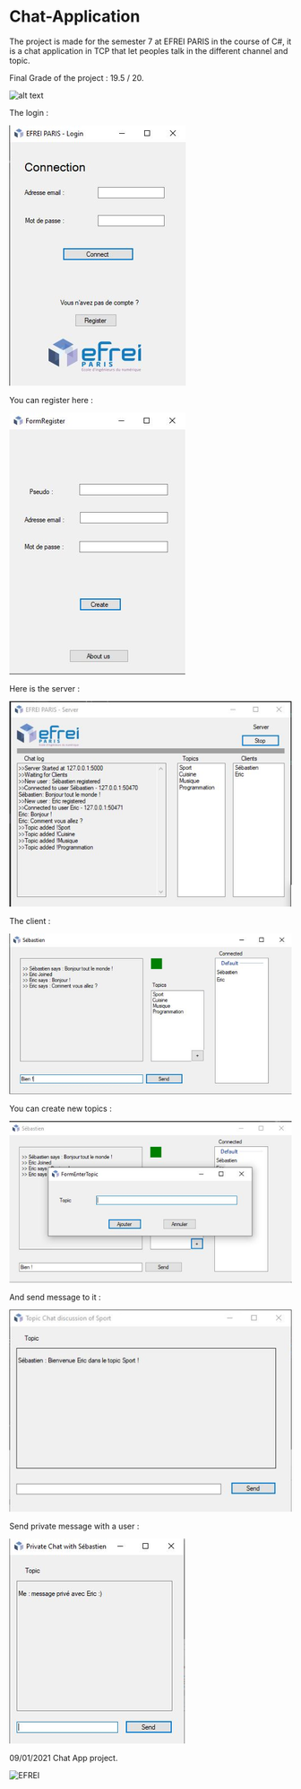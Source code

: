 # Chat-Application
The project is made for the semester 7 at EFREI PARIS in the course of C#, it is a chat application in TCP that let peoples talk in the different channel and topic.

Final Grade of the project : 19.5 / 20.



![alt text](https://sdz-upload.s3.amazonaws.com/prod/upload/Suivi%20connexion%20d%C3%A9but.png)



The login :

![TCP description](https://github.com/SebastienGt/Chat-Application/blob/main/Resources/login.JPG)

You can register here :

![Register](https://github.com/SebastienGt/Chat-Application/blob/main/Resources/register.JPG)

Here is the server : 

![Server](https://github.com/SebastienGt/Chat-Application/blob/main/Resources/Server.JPG)

The client : 

![Client](https://github.com/SebastienGt/Chat-Application/blob/main/Resources/client.JPG)

You can create new topics : 

![Topics](https://github.com/SebastienGt/Chat-Application/blob/main/Resources/creer.JPG)

And send message to it :

![MessageTopic](https://github.com/SebastienGt/Chat-Application/blob/main/Resources/topic.JPG)

Send private message with a user :

![Private](https://github.com/SebastienGt/Chat-Application/blob/main/Resources/mp.JPG)


09/01/2021
Chat App project.

![EFREI](https://www.efrei.fr/wp-content/uploads/2019/06/Logo-Efrei-2017-Eng-Web.png)
